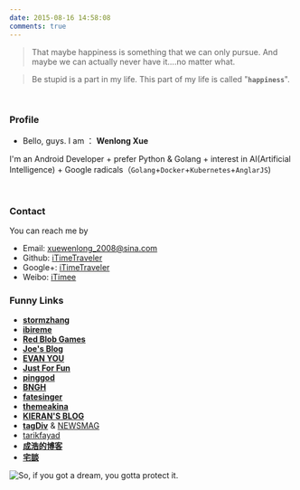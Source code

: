 ```yaml
---
date: 2015-08-16 14:58:08
comments: true
---
```


>That maybe happiness is something that we can only pursue. And maybe we can actually never have it....no matter what.

>Be stupid is a part in my life. This part of my life is called "**`happiness`**".

<br>


### Profile

- Bello, guys. I am ： **Wenlong Xue**

 I'm an Android Developer + prefer Python & Golang + interest in AI(Artificial Intelligence) + Google radicals（`Golang`+`Docker`+`Kubernetes`+`AnglarJS`)

<br>

### Contact

You can reach me by

- Email: xuewenlong_2008@sina.com
- Github: [iTimeTraveler](https://github.com/iTimeTraveler)
- Google+: [iTimeTraveler](https://plus.google.com/116515515454998359216﻿)
- Weibo: [iTimee](http://weibo.com/xueyubowen)

### Funny Links

- [**stormzhang**](http://stormzhang.com/)
- [**ibireme**](http://blog.ibireme.com/)
- [**Red Blob Games**](http://theory.stanford.edu/~amitp/GameProgramming/)
- [**Joe's Blog**](https://hijiangtao.github.io/)
- [**EVAN YOU**](http://evanyou.me/)
- [**Just For Fun**](http://selfboot.cn/)
- [**pinggod**](http://pinggod.com/)
- [**BNGH**](http://gaoryrt.com/)
- [**fatesinger**](https://fatesinger.com/)
- [**themeakina**](http://www.akina.pw/themeakina)
- [**KIERAN'S BLOG**](http://go.kieran.top/about.html)
- [**tagDiv**](http://tagdiv.com/) & [NEWSMAG](http://demo.tagdiv.com/newsmag_classic_blog/)
- [tarikfayad](http://tarikfayad.com/)
- [**成浩的博客**](https://chenghao.site/)
- [**宅談**](https://otakism.com/)



![So, if you got a dream, you gotta protect it.](http://img.blog.csdn.net/20160909190409989)